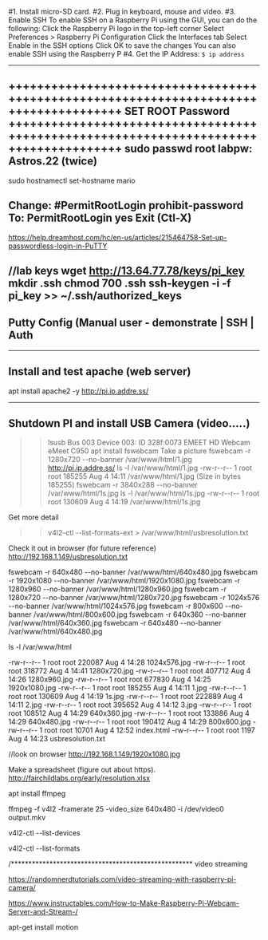 
#1. Install micro-SD card.
#2. Plug in keyboard, mouse and video.
#3. Enable SSH 
To enable SSH on a Raspberry Pi using the GUI, you can do the following:
Click the Raspberry Pi logo in the top-left corner
Select Preferences > Raspberry Pi Configuration
Click the Interfaces tab
Select Enable in the SSH options
Click OK to save the changes 
You can also enable SSH using the Raspberry P
#4. Get the IP Address:
`$ ip address`

--------------------------------------------------------------------------------------
++++++++++++++++++++++++++++++++++++++++++++++++++++++++++++++++++++++++++++++++++++++
SET ROOT Password
++++++++++++++++++++++++++++++++++++++++++++++++++++++++++++++++++++++++++++++++++++++
sudo passwd root
labpw: Astros.22  (twice)
--------------------------------------------------------------------------------------
sudo hostnamectl set-hostname mario

Change: 
#PermitRootLogin prohibit-password
To:
PermitRootLogin yes
Exit (Ctl-X)
--------------------------------------------------------------------------------------

https://help.dreamhost.com/hc/en-us/articles/215464758-Set-up-passwordless-login-in-PuTTY

//lab keys
wget http://13.64.77.78/keys/pi_key
mkdir .ssh
chmod 700 .ssh
ssh-keygen -i -f pi_key >> ~/.ssh/authorized_keys
---------------------------------------------------------------------------------------
Putty Config (Manual user - demonstrate | SSH | Auth
----------------------------------------------------------------------------------------
---------------------------------------------------------------------------------------
Install and test apache (web server)
----------------------------------------------------------------------------------------

apt install apache2 -y
http://pi.ip.addre.ss/

---------------------------------------------------------------------------------------
Shutdown PI and install USB Camera (video.....)
---------------------------------------------------------------------------------------
>>lsusb
Bus 003 Device 003: ID 328f:0073 EMEET HD Webcam eMeet C950
>>apt install fswebcam
Take a picture
>> fswebcam -r 1280x720 --no-banner /var/www/html/1.jpg
http://pi.ip.addre.ss/
>> ls -l /var/www/html/1.jpg
-rw-r--r-- 1 root root 185255 Aug  4 14:11 /var/www/html/1.jpg
(Size in bytes 185255)
>> fswebcam -r 3840x288 --no-banner /var/www/html/1s.jpg
>> ls -l /var/www/html/1s.jpg
-rw-r--r-- 1 root root 130609 Aug  4 14:19 /var/www/html/1s.jpg

Get more detail
>> v4l2-ctl --list-formats-ext > /var/www/html/usbresolution.txt

Check it out in browser (for future reference)
http://192.168.1.149/usbresolution.txt


fswebcam -r 640x480 --no-banner /var/www/html/640x480.jpg
fswebcam -r 1920x1080 --no-banner /var/www/html/1920x1080.jpg
fswebcam -r 1280x960 --no-banner /var/www/html/1280x960.jpg
fswebcam -r 1280x720 --no-banner /var/www/html/1280x720.jpg
fswebcam -r 1024x576 --no-banner /var/www/html/1024x576.jpg
fswebcam -r 800x600 --no-banner /var/www/html/800x600.jpg
fswebcam -r 640x360 --no-banner /var/www/html/640x360.jpg
fswebcam -r 640x480 --no-banner /var/www/html/640x480.jpg

ls -l /var/www/html


-rw-r--r-- 1 root root 220087 Aug  4 14:28 1024x576.jpg
-rw-r--r-- 1 root root 318772 Aug  4 14:41 1280x720.jpg
-rw-r--r-- 1 root root 407712 Aug  4 14:26 1280x960.jpg
-rw-r--r-- 1 root root 677830 Aug  4 14:25 1920x1080.jpg
-rw-r--r-- 1 root root 185255 Aug  4 14:11 1.jpg
-rw-r--r-- 1 root root 130609 Aug  4 14:19 1s.jpg
-rw-r--r-- 1 root root 222889 Aug  4 14:11 2.jpg
-rw-r--r-- 1 root root 395652 Aug  4 14:12 3.jpg
-rw-r--r-- 1 root root 108512 Aug  4 14:29 640x360.jpg
-rw-r--r-- 1 root root 133886 Aug  4 14:29 640x480.jpg
-rw-r--r-- 1 root root 190412 Aug  4 14:29 800x600.jpg
-rw-r--r-- 1 root root  10701 Aug  4 12:52 index.html
-rw-r--r-- 1 root root   1197 Aug  4 14:23 usbresolution.txt



//look on browser
http://192.168.1.149/1920x1080.jpg

Make a spreadsheet  (figure out about https).
http://fairchildlabs.org/early/resolution.xlsx


apt install ffmpeg




ffmpeg -f v4l2 -framerate 25 -video_size 640x480 -i /dev/video0 output.mkv



v4l2-ctl --list-devices


v4l2-ctl --list-formats


/****************************************************
video streaming

https://randomnerdtutorials.com/video-streaming-with-raspberry-pi-camera/


https://www.instructables.com/How-to-Make-Raspberry-Pi-Webcam-Server-and-Stream-/


apt-get install motion 































